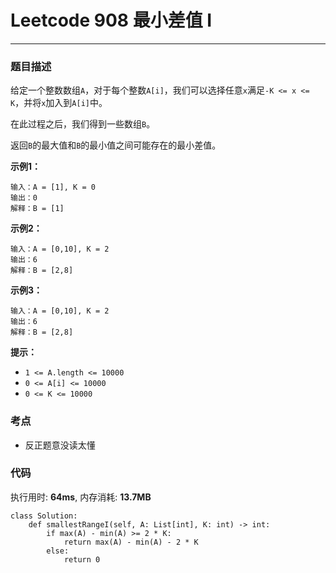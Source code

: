 # Leetcode 908 最小差值 I
***
### 题目描述
给定一个整数数组`A`，对于每个整数`A[i]`，我们可以选择任意`x`满足`-K <= x <= K`，并将`x`加入到`A[i]`中。  

在此过程之后，我们得到一些数组`B`。  

返回`B`的最大值和`B`的最小值之间可能存在的最小差值。


**示例1：**   
	
	输入：A = [1], K = 0
	输出：0
	解释：B = [1]

**示例2：**   
	
	输入：A = [0,10], K = 2
	输出：6
	解释：B = [2,8]
	
**示例3：**   
	
	输入：A = [0,10], K = 2
	输出：6
	解释：B = [2,8]
    	
**提示：**  

* `1 <= A.length <= 10000`
* `0 <= A[i] <= 10000`
* `0 <= K <= 10000`
	

### 考点

* 反正题意没读太懂


### 代码  
执行用时: **64ms**, 内存消耗: **13.7MB** 

```
class Solution:
    def smallestRangeI(self, A: List[int], K: int) -> int:
        if max(A) - min(A) >= 2 * K:
            return max(A) - min(A) - 2 * K
        else:
            return 0 
```









	
